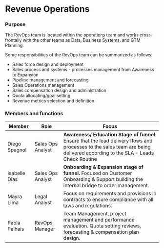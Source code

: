 # Revenue Operations

### Purpose

The RevOps team is located within the operations team and works cross-frontally with the other teams as  Data, Business Systems, and GTM Planning.

Some responsibilities of the RevOps team can be summarized as follows:

* Sales force design and deployment&#x20;
* Sales process and systems - processes management from Awareness to Expansion&#x20;
* Pipeline management and forecasting&#x20;
* Sales Operations management&#x20;
* Sales compensation design and administration&#x20;
* Quota allocating/goal setting&#x20;
* Revenue metrics selection and definition



### Members and functions



| Member        | Role               | Focus                                                                                                                                                                         |
| ------------- | ------------------ | ----------------------------------------------------------------------------------------------------------------------------------------------------------------------------- |
| Diego Spagnol | Sales Ops Analyst  | **Awareness/ Education Stage of funnel**.  Ensure that the lead delivery flows and processes to the sales team are being delivered according to the SLA - Leads Check Routine |
| Isabelle Dias | Sales Ops Analyst  | **Onboarding & Expansion stage of funnel.** Focused on Customer Onboarding & Support building the internal bridge to order management.                                        |
| Mayra Lima    | Legal Analyst      | Focus on requirements and provisions in contracts to ensure compliance with all laws and regulations.                                                                         |
| Paola Palhais | RevOps Manager     | Team Management,  project management and performance evaluation. Quota setting reviews, forecasting & compensation plan design.                                               |

